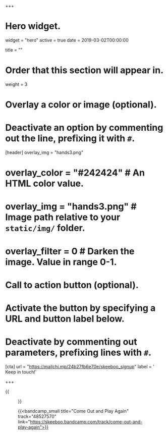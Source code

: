 +++
# Hero widget.
widget = "hero"
active = true
date = 2019-03-02T00:00:00

title = ""

# Order that this section will appear in.
weight = 3

# Overlay a color or image (optional).
#   Deactivate an option by commenting out the line, prefixing it with `#`.
[header]
overlay_img = "hands3.png"
#  overlay_color = "#242424"  # An HTML color value.
#  overlay_img = "hands3.png"  # Image path relative to your `static/img/` folder.
#  overlay_filter = 0  # Darken the image. Value in range 0-1.

# Call to action button (optional).
#   Activate the button by specifying a URL and button label below.
#   Deactivate by commenting out parameters, prefixing lines with `#`.

[cta]
url = "https://mailchi.mp/24b27fb6e70e/skeeboo_signup"
label = '<i class="fas fa-envelope"></i> Keep in touch!'

+++


{{<figure src="/img/covers/ComeOutAndPlayAgain.jpg" width="320" link="https://distrokid.com/hyperfollow/skeeboo/come-out-and-play-again" target="_blank">}}

{{<bandcamp_small title="Come Out and Play Again" track="48527570" link="https://skeeboo.bandcamp.com/track/come-out-and-play-again">}}
